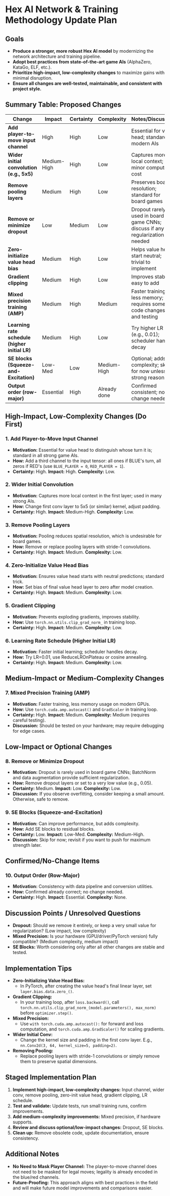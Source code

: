 # Hex AI Network & Training Methodology Update Plan

## Goals
- **Produce a stronger, more robust Hex AI model** by modernizing the network architecture and training pipeline.
- **Adopt best practices from state-of-the-art game AIs** (AlphaZero, KataGo, ELF, etc.).
- **Prioritize high-impact, low-complexity changes** to maximize gains with minimal disruption.
- **Ensure all changes are well-tested, maintainable, and consistent with project style.**

## Summary Table: Proposed Changes
| Change                                      | Impact      | Certainty | Complexity | Notes/Discussion |
|----------------------------------------------|-------------|-----------|------------|------------------|
| **Add player-to-move input channel**         | High        | High      | Low        | Essential for value head; standard in modern AIs |
| **Wider initial convolution (e.g., 5x5)**    | Medium-High | High      | Low        | Captures more local context; minor compute cost |
| **Remove pooling layers**                    | Medium      | High      | Low        | Preserves board resolution; standard for board games |
| **Remove or minimize dropout**               | Low         | Medium    | Low        | Dropout rarely used in board game CNNs; discuss if any regularization is needed |
| **Zero-initialize value head bias**          | Medium      | High      | Low        | Helps value head start neutral; trivial to implement |
| **Gradient clipping**                        | Medium      | High      | Low        | Improves stability; easy to add |
| **Mixed precision training (AMP)**           | Medium      | High      | Medium     | Faster training, less memory; requires some code changes and testing |
| **Learning rate schedule (higher initial LR)**| Medium      | High      | Low        | Try higher LR (e.g., 0.01); scheduler handles decay |
| **SE blocks (Squeeze-and-Excitation)**       | Low-Med     | Low       | Medium-High| Optional; adds complexity; skip for now unless strong reason |
| **Output order (row-major)**                 | Essential   | High      | Already done | Confirmed consistent; no change needed |

## High-Impact, Low-Complexity Changes (Do First)
### 1. Add Player-to-Move Input Channel
- **Motivation:** Essential for value head to distinguish whose turn it is; standard in all strong game AIs.
- **How:** Add a third channel to the input tensor: all ones if BLUE's turn, all zeros if RED's (use `BLUE_PLAYER = 0`, `RED_PLAYER = 1`).
- **Certainty:** High. **Impact:** High. **Complexity:** Low.

### 2. Wider Initial Convolution
- **Motivation:** Captures more local context in the first layer; used in many strong AIs.
- **How:** Change first conv layer to 5x5 (or similar) kernel, adjust padding.
- **Certainty:** High. **Impact:** Medium-High. **Complexity:** Low.

### 3. Remove Pooling Layers
- **Motivation:** Pooling reduces spatial resolution, which is undesirable for board games.
- **How:** Remove or replace pooling layers with stride-1 convolutions.
- **Certainty:** High. **Impact:** Medium. **Complexity:** Low.

### 4. Zero-Initialize Value Head Bias
- **Motivation:** Ensures value head starts with neutral predictions; standard trick.
- **How:** Set bias of final value head layer to zero after model creation.
- **Certainty:** High. **Impact:** Medium. **Complexity:** Low.

### 5. Gradient Clipping
- **Motivation:** Prevents exploding gradients, improves stability.
- **How:** Use `torch.nn.utils.clip_grad_norm_` in training loop.
- **Certainty:** High. **Impact:** Medium. **Complexity:** Low.

### 6. Learning Rate Schedule (Higher Initial LR)
- **Motivation:** Faster initial learning; scheduler handles decay.
- **How:** Try LR=0.01, use ReduceLROnPlateau or cosine annealing.
- **Certainty:** High. **Impact:** Medium. **Complexity:** Low.

## Medium-Impact or Medium-Complexity Changes
### 7. Mixed Precision Training (AMP)
- **Motivation:** Faster training, less memory usage on modern GPUs.
- **How:** Use `torch.cuda.amp.autocast()` and `GradScaler` in training loop.
- **Certainty:** High. **Impact:** Medium. **Complexity:** Medium (requires careful testing).
- **Discussion:** Should be tested on your hardware; may require debugging for edge cases.

## Low-Impact or Optional Changes
### 8. Remove or Minimize Dropout
- **Motivation:** Dropout is rarely used in board game CNNs; BatchNorm and data augmentation provide sufficient regularization.
- **How:** Remove dropout layers or set to a very low value (e.g., 0.05).
- **Certainty:** Medium. **Impact:** Low. **Complexity:** Low.
- **Discussion:** If you observe overfitting, consider keeping a small amount. Otherwise, safe to remove.

### 9. SE Blocks (Squeeze-and-Excitation)
- **Motivation:** Can improve performance, but adds complexity.
- **How:** Add SE blocks to residual blocks.
- **Certainty:** Low. **Impact:** Low-Med. **Complexity:** Medium-High.
- **Discussion:** Skip for now; revisit if you want to push for maximum strength later.

## Confirmed/No-Change Items
### 10. Output Order (Row-Major)
- **Motivation:** Consistency with data pipeline and conversion utilities.
- **How:** Confirmed already correct; no change needed.
- **Certainty:** High. **Impact:** Essential. **Complexity:** None.

## Discussion Points / Unresolved Questions
- **Dropout:** Should we remove it entirely, or keep a very small value for regularization? (Low impact, low complexity)
- **Mixed Precision:** Is your hardware (GPU/driver/PyTorch version) fully compatible? (Medium complexity, medium impact)
- **SE Blocks:** Worth considering only after all other changes are stable and tested.

## Implementation Tips
- **Zero-Initializing Value Head Bias:**
  - In PyTorch, after creating the value head's final linear layer, set `layer.bias.data.zero_()`.
- **Gradient Clipping:**
  - In your training loop, after `loss.backward()`, call `torch.nn.utils.clip_grad_norm_(model.parameters(), max_norm)` before `optimizer.step()`.
- **Mixed Precision:**
  - Use `with torch.cuda.amp.autocast():` for forward and loss computation, and `torch.cuda.amp.GradScaler()` for scaling gradients.
- **Wider Initial Conv:**
  - Change the kernel size and padding in the first conv layer. E.g., `nn.Conv2d(3, 64, kernel_size=5, padding=2)`.
- **Removing Pooling:**
  - Replace pooling layers with stride-1 convolutions or simply remove them to preserve spatial dimensions.

## Staged Implementation Plan
1. **Implement high-impact, low-complexity changes:** Input channel, wider conv, remove pooling, zero-init value head, gradient clipping, LR schedule.
2. **Test and validate:** Update tests, run small training runs, confirm improvements.
3. **Add medium-complexity improvements:** Mixed precision, if hardware supports.
4. **Review and discuss optional/low-impact changes:** Dropout, SE blocks.
5. **Clean up:** Remove obsolete code, update documentation, ensure consistency.

## Additional Notes
- **No Need to Mask Player Channel:** The player-to-move channel does not need to be masked for legal moves; legality is already encoded in the blue/red channels.
- **Future-Proofing:** This approach aligns with best practices in the field and will make future model improvements and comparisons easier. 